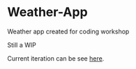 # Weather-App
Weather app created for coding workshop

Still a WIP

Current iteration can be see <a href= "https://vibrant-bohr-acc752.netlify.app/" target= "_blank">here</a>.

